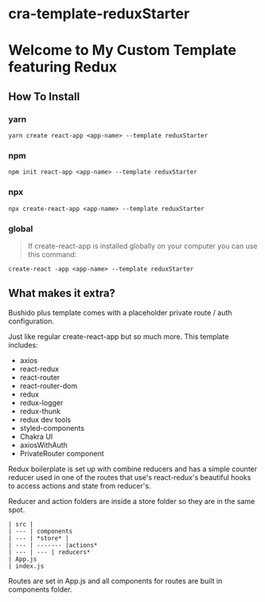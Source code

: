 # cra-template-reduxStarter

# Welcome to My Custom Template featuring Redux

## How To Install

### yarn

`yarn create react-app <app-name> --template reduxStarter`

### npm

`npm init react-app <app-name> --template reduxStarter`

### npx

`npx create-react-app <app-name> --template reduxStarter`

### global

> If create-react-app is installed globally on your computer you can use this command:

`create-react -app <app-name> --template reduxStarter`

## What makes it extra?

Bushido plus template comes with a placeholder private route / auth configuration.

Just like regular create-react-app but so much more. This template includes:

- axios
- react-redux
- react-router
- react-router-dom
- redux
- redux-logger
- redux-thunk
- redux dev tools
- styled-components
- Chakra UI
- axiosWithAuth
- PrivateRouter component

Redux boilerplate is set up with combine reducers and has a simple counter reducer used in one of the routes that use's react-redux's beautiful hooks to access actions and state from reducer's.

Reducer and action folders are inside a store folder so they are in the same spot.

```
| src |
| --- | components
| --- | *store* |
| --- | ------- |actions*
| --- | --- | reducers*
| App.js
| index.js
```

Routes are set in App.js and all components for routes are built in components folder.
